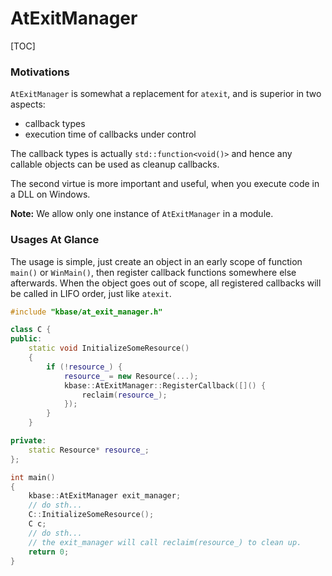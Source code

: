 # AtExitManager

[TOC]

### Motivations

`AtExitManager` is somewhat a replacement for `atexit`, and is superior in two aspects:

- callback types
- execution time of callbacks under control

The callback types is actually `std::function<void()>` and hence any callable objects can be used as cleanup callbacks.

The second virtue is more important and useful, when you execute code in a DLL on Windows.

**Note:** We allow only one instance of `AtExitManager` in a module.

### Usages At Glance

The usage is simple, just create an object in an early scope of function `main()` or `WinMain()`, then register callback functions somewhere else afterwards. When the object goes out of scope, all registered callbacks will be called in LIFO order, just like `atexit`.

```c++
#include "kbase/at_exit_manager.h"

class C {
public:
    static void InitializeSomeResource()
    {
        if (!resource_) {
            resource_ = new Resource(...);
            kbase::AtExitManager::RegisterCallback([]() {
                reclaim(resource_);
            });
        }
    }

private:
    static Resource* resource_;
};

int main()
{
    kbase::AtExitManager exit_manager;
    // do sth...
    C::InitializeSomeResource();
    C c;
    // do sth...
	// the exit_manager will call reclaim(resource_) to clean up.
    return 0;
}
```